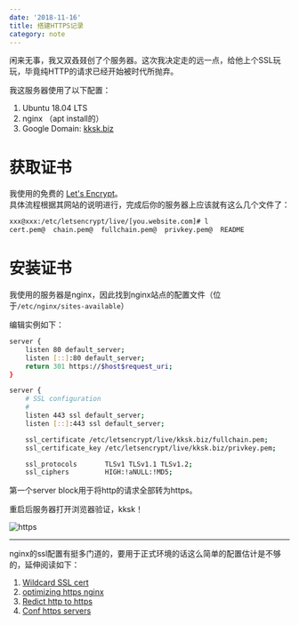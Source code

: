 ```yaml
---
date: '2018-11-16'
title: 搭建HTTPS记录
category: note
---
```


闲来无事，我又双叒叕创了个服务器。这次我决定走的远一点，给他上个SSL玩玩，毕竟纯HTTP的请求已经开始被时代所抛弃。

我这服务器使用了以下配置：

1. Ubuntu 18.04 LTS
2. nginx （apt install的）
3. Google Domain: [kksk.biz](http://kksk.biz)

# 获取证书

我使用的免费的 [Let's Encrypt](https://letsencrypt.org)。  
具体流程根据其网站的说明进行，完成后你的服务器上应该就有这么几个文件了：

```bash
xxx@xxx:/etc/letsencrypt/live/[you.website.com]# l
cert.pem@  chain.pem@  fullchain.pem@  privkey.pem@  README
```

# 安装证书
我使用的服务器是nginx，因此找到nginx站点的配置文件（位于`/etc/nginx/sites-available`）

编辑实例如下：  

```bash
server {
	listen 80 default_server;
	listen [::]:80 default_server;
	return 301 https://$host$request_uri;
}

server {
	# SSL configuration
	#
	listen 443 ssl default_server;
	listen [::]:443 ssl default_server;

	ssl_certificate /etc/letsencrypt/live/kksk.biz/fullchain.pem;
	ssl_certificate_key /etc/letsencrypt/live/kksk.biz/privkey.pem;

	ssl_protocols       TLSv1 TLSv1.1 TLSv1.2;
	ssl_ciphers         HIGH:!aNULL:!MD5;
```

第一个server block用于将http的请求全部转为https。

重启后服务器打开浏览器验证，kksk！

![https](https://i.imgur.com/PdEPcQI.png)

---

nginx的ssl配置有挺多门道的，要用于正式环境的话这么简单的配置估计是不够的，延伸阅读如下：

1. [Wildcard SSL cert](https://medium.com/@utkarsh_verma/how-to-obtain-a-wildcard-ssl-certificate-from-lets-encrypt-and-setup-nginx-to-use-wildcard-cfb050c8b33f)
2. [optimizing https nginx](https://bjornjohansen.no/optimizing-https-nginx)
3. [Redict http to https](https://bjornjohansen.no/redirect-to-https-with-nginx)
4. [Conf https servers](http://nginx.org/en/docs/http/configuring_https_servers.html)